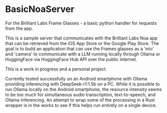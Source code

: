 # BasicNoaServer
 For the Brilliant Labs Frame Glasses - a basic python handler for requests from the app.

This is a sample server that communicates with the Brilliant Labs Noa app that can be retrieved from the iOS App Store or the Google Play Store. The goal is to build an application that can use the Frames glasses as a 'mic' and 'camera' to communicate with a LLM running locally through Ollama or HuggingFace via HuggingFace Hub API over the public internet.

This is a work in progress and a personal project.

Currently tested successfully on an Android smartphone with Ollama providing inferencing with DeepSeek-r1:1.5b on a PC. While it is possible to run Ollama locally on the Android smartphone, the resource intensity seems to be too much for simultaneous audio transcription, text-to-speech, and Ollama inferencing. An attempt to wrap some of the processing in a Rust wrapper is in the works to see if this helps run entirely on a single device.

